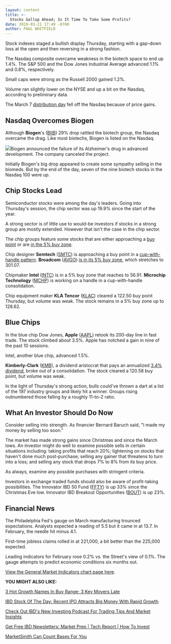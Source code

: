 ```yaml
---
layout: content
title: >-
  Stocks Gallop Ahead; Is It Time To Take Some Profits?
date: 2019-03-21 17:49 -0700
author: PAUL WHITFIELD
---
```






Stock indexes staged a bullish display Thursday, starting with a gap-down loss at the open and then reversing in a strong fashion.




The Nasdaq composite overcame weakness in the biotech space to end up 1.4%. The S&P 500 and the Dow Jones Industrial Average advanced 1.1% and 0.8%, respectively.


Small caps were strong as the Russell 2000 gained 1.2%.


Volume ran slightly lower on the NYSE and up a bit on the Nasdaq, according to preliminary data.


The March 7 [distribution day](https://www.investors.com/how-to-invest/investors-corner/how-to-spot-stock-market-tops-track-the-distribution-days/) fell off the Nasdaq because of price gains.


Nasdaq Overcomes Biogen
-----------------------


Although **Biogen**'s ([BIIB](https://research.investors.com/quote.aspx?symbol=BIIB)) 29% drop rattled the biotech group, the Nasdaq overcame the drag. Like most biotechs, Biogen is listed on the Nasdaq.


![](https://www.investors.com/wp-content/uploads/2019/03/MP032119-239x300.jpg)Biogen announced the failure of its Alzheimer's drug in advanced development. The company canceled the project.


Initially Biogen's big drop appeared to create some sympathy selling in the biomeds. But by the end of the day, seven of the nine biotech stocks in the Nasdaq 100 were up.


Chip Stocks Lead
----------------


Semiconductor stocks were among the day's leaders. Going into Thursday's session, the chip sector was up 19.9% since the start of the year.


A strong sector is of little use to would-be investors if stocks in a strong group are mostly extended. However that isn't the case in the chip sector.


The chip groups feature some stocks that are either approaching a [buy point](https://www.investors.com/how-to-invest/investors-corner/chart-reading-basics-how-a-buy-point-marks-a-time-of-opportunity/) or are [in the 5% buy zone](https://www.investors.com/how-to-invest/investors-corner/nvidia-buy-range/).


Chip designer **Semtech** ([SMTC](https://research.investors.com/quote.aspx?symbol=SMTC)) is approaching a buy point in a [cup-with-handle pattern](https://www.investors.com/how-to-invest/investors-corner/the-basics-how-to-analyze-a-stocks-cup-with-handle/). **Broadcom** ([AVGO](https://research.investors.com/quote.aspx?symbol=AVGO)) [is in its 5% buy zone](https://www.investors.com/how-to-invest/investors-corner/nvidia-buy-range/), which stretches to 301.07.


Chipmaker **Intel** ([INTC](https://research.investors.com/quote.aspx?symbol=INTC)) is in a 5% buy zone that reaches to 56.91. **Microchip Technology** ([MCHP](https://research.investors.com/quote.aspx?symbol=MCHP)) is working on a handle in a cup-with-handle consolidation.


Chip equipment maker **KLA Tencor** ([KLAC](https://research.investors.com/quote.aspx?symbol=KLAC)) cleared a 122.50 buy point Thursday, but volume was weak. The stock remains in a 5% buy zone up to 128.62.


Blue Chips
----------


In the blue chip Dow Jones, **Apple** ([AAPL](https://research.investors.com/quote.aspx?symbol=AAPL)) retook its 200-day line in fast trade. The stock climbed about 3.5%. Apple has notched a gain in nine of the past 10 sessions.


Intel, another blue chip, advanced 1.5%.


**Kimberly-Clark** ([KMB](https://research.investors.com/quote.aspx?symbol=KMB)), a dividend aristocrat that pays an annualized [3.4% dividend](https://www.investors.com/research/the-income-investor/top-dividend-stock-beats-sp-500-payout/), broke out of a consolidation. The stock cleared a 120.58 buy point, but volume was weak.


In the light of Thursday's strong action, bulls could've thrown a dart at a list of the 197 industry groups and likely hit a winner. Groups rising outnumbered those falling by a roughly 11-to-2 ratio.


What An Investor Should Do Now
------------------------------


Consider selling into strength. As financier Bernard Baruch said, "I made my money by selling too soon."


The market has made strong gains since Christmas and since the March lows. An investor might do well to examine possible sells in certain situations including: taking profits that reach 20%; lightening on stocks that haven't done much post-purchase; selling any gainer that threatens to turn into a loss; and selling any stock that drops 7% to 8% from its buy price.


As always, examine any possible purchases with stringent criteria.


Investors in exchange traded funds should also be aware of profit-taking possibilities. The Innovator IBD 50 Fund ([FFTY](https://research.investors.com/quote.aspx?symbol=FFTY)) is up 33% since the Christmas Eve low. Innovator IBD Breakout Opportunities ([BOUT](https://research.investors.com/quote.aspx?symbol=BOUT)) is up 23%.


Financial News
--------------


The Philadelphia Fed's gauge on March manufacturing trounced expectations. Analysts expected a reading of 5.5 but it came in at 13.7. In February, the needle hit minus 4.1.


First-time jobless claims rolled in at 221,000, a bit better than the 225,000 expected.


Leading indicators for February rose 0.2% vs. the Street's view of 0.1%. The gauge attempts to predict economic conditions six months out.


[View the General Market Indicators chart page here](https://www.investors.com/wp-content/uploads/2019/03/IBD2103153111GMI2.pdf).


**YOU MIGHT ALSO LIKE:**


[3 Hot Growth Names In Buy Range; 3 Key Movers Late](https://www.investors.com/market-trend/stock-market-today/dow-jones-futures-nike-earnings-nike-stock-cintas-zuora/)


[IBD Stock Of The Day: Recent IPO Attracts Big Money With Rapid Growth](https://www.investors.com/research/ibd-stock-of-the-day/farfetch-stock-big-money-floods-into-ipo-stock-amid-rapid-sales-growth/)


[Check Out IBD's New Investing Podcast For Trading Tips And Market Insights](https://www.investors.com/how-to-invest/investing-podcast-how-to-make-more-money-stock-market-top-stocks-stock-charts/)


[Get Free IBD Newsletters: Market Prep | Tech Report | How To Invest](https://shop.investors.com/offer/splashresponsive.aspx?id=newsletters-howtoinvest)


[MarketSmith Can Count Bases For You](https://marketsmith.investors.com/?src=A012BF)




